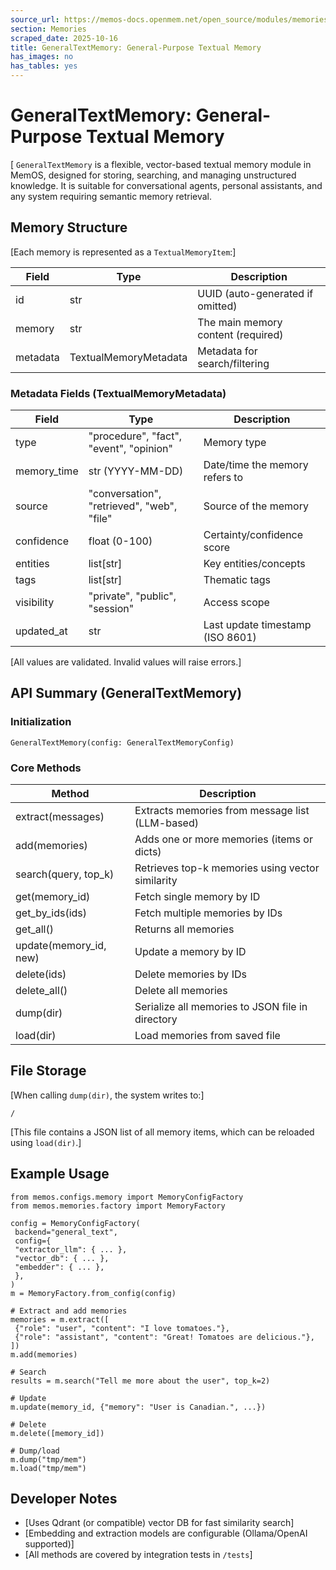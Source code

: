 ```yaml
---
source_url: https://memos-docs.openmem.net/open_source/modules/memories/general_textual_memory
section: Memories
scraped_date: 2025-10-16
title: GeneralTextMemory: General-Purpose Textual Memory
has_images: no
has_tables: yes
---
```


# GeneralTextMemory: General-Purpose Textual Memory
 [ `GeneralTextMemory` is a flexible, vector-based textual memory module in MemOS, designed for storing, searching, and managing unstructured knowledge. It is suitable for conversational agents, personal assistants, and any system requiring semantic memory retrieval. 
## Memory Structure
 
[Each memory is represented as a `TextualMemoryItem`:]
 
<table><thead><tr><th>Field</th><th>Type</th><th>Description</th></tr></thead><tbody><tr><td>id</td><td>str</td><td>UUID (auto-generated if omitted)</td></tr><tr><td>memory</td><td>str</td><td>The main memory content (required)</td></tr><tr><td>metadata</td><td>TextualMemoryMetadata</td><td>Metadata for search/filtering</td></tr></tbody></table>
 
### Metadata Fields (TextualMemoryMetadata)
 
<table><thead><tr><th>Field</th><th>Type</th><th>Description</th></tr></thead><tbody><tr><td>type</td><td>"procedure", "fact", "event", "opinion"</td><td>Memory type</td></tr><tr><td>memory_time</td><td>str (YYYY-MM-DD)</td><td>Date/time the memory refers to</td></tr><tr><td>source</td><td>"conversation", "retrieved", "web", "file"</td><td>Source of the memory</td></tr><tr><td>confidence</td><td>float (0-100)</td><td>Certainty/confidence score</td></tr><tr><td>entities</td><td>list[str]</td><td>Key entities/concepts</td></tr><tr><td>tags</td><td>list[str]</td><td>Thematic tags</td></tr><tr><td>visibility</td><td>"private", "public", "session"</td><td>Access scope</td></tr><tr><td>updated_at</td><td>str</td><td>Last update timestamp (ISO 8601)</td></tr></tbody></table>
 
[All values are validated. Invalid values will raise errors.]
 
## API Summary (GeneralTextMemory)
 
### Initialization
 
```
GeneralTextMemory(config: GeneralTextMemoryConfig)

```
 
### Core Methods
 
<table><thead><tr><th>Method</th><th>Description</th></tr></thead><tbody><tr><td>extract(messages)</td><td>Extracts memories from message list (LLM-based)</td></tr><tr><td>add(memories)</td><td>Adds one or more memories (items or dicts)</td></tr><tr><td>search(query, top_k)</td><td>Retrieves top-k memories using vector similarity</td></tr><tr><td>get(memory_id)</td><td>Fetch single memory by ID</td></tr><tr><td>get_by_ids(ids)</td><td>Fetch multiple memories by IDs</td></tr><tr><td>get_all()</td><td>Returns all memories</td></tr><tr><td>update(memory_id, new)</td><td>Update a memory by ID</td></tr><tr><td>delete(ids)</td><td>Delete memories by IDs</td></tr><tr><td>delete_all()</td><td>Delete all memories</td></tr><tr><td>dump(dir)</td><td>Serialize all memories to JSON file in directory</td></tr><tr><td>load(dir)</td><td>Load memories from saved file</td></tr></tbody></table>
 
## File Storage
 
[When calling `dump(dir)`, the system writes to:]
 
```
/

```
 
[This file contains a JSON list of all memory items, which can be reloaded using `load(dir)`.]
 
## Example Usage
 
```
from memos.configs.memory import MemoryConfigFactory
from memos.memories.factory import MemoryFactory

config = MemoryConfigFactory(
 backend="general_text",
 config={
 "extractor_llm": { ... },
 "vector_db": { ... },
 "embedder": { ... },
 },
)
m = MemoryFactory.from_config(config)

# Extract and add memories
memories = m.extract([
 {"role": "user", "content": "I love tomatoes."},
 {"role": "assistant", "content": "Great! Tomatoes are delicious."},
])
m.add(memories)

# Search
results = m.search("Tell me more about the user", top_k=2)

# Update
m.update(memory_id, {"memory": "User is Canadian.", ...})

# Delete
m.delete([memory_id])

# Dump/load
m.dump("tmp/mem")
m.load("tmp/mem")

```
 
## Developer Notes
 
- [Uses Qdrant (or compatible) vector DB for fast similarity search]
- [Embedding and extraction models are configurable (Ollama/OpenAI supported)]
- [All methods are covered by integration tests in `/tests`]
